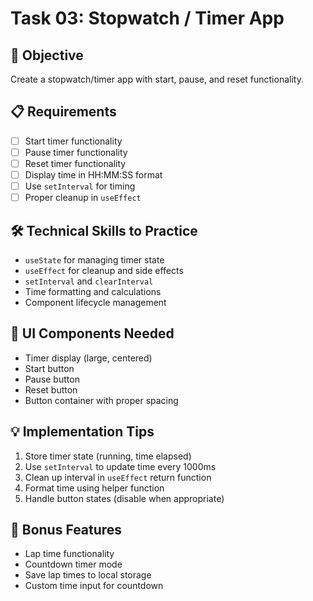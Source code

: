 # Task 03: Stopwatch / Timer App

## 🎯 Objective
Create a stopwatch/timer app with start, pause, and reset functionality.

## 📋 Requirements
- [ ] Start timer functionality
- [ ] Pause timer functionality  
- [ ] Reset timer functionality
- [ ] Display time in HH:MM:SS format
- [ ] Use `setInterval` for timing
- [ ] Proper cleanup in `useEffect`

## 🛠️ Technical Skills to Practice
- `useState` for managing timer state
- `useEffect` for cleanup and side effects
- `setInterval` and `clearInterval`
- Time formatting and calculations
- Component lifecycle management

## 🎨 UI Components Needed
- Timer display (large, centered)
- Start button
- Pause button  
- Reset button
- Button container with proper spacing

## 💡 Implementation Tips
1. Store timer state (running, time elapsed)
2. Use `setInterval` to update time every 1000ms
3. Clean up interval in `useEffect` return function
4. Format time using helper function
5. Handle button states (disable when appropriate)

## 🚀 Bonus Features
- Lap time functionality
- Countdown timer mode
- Save lap times to local storage
- Custom time input for countdown
